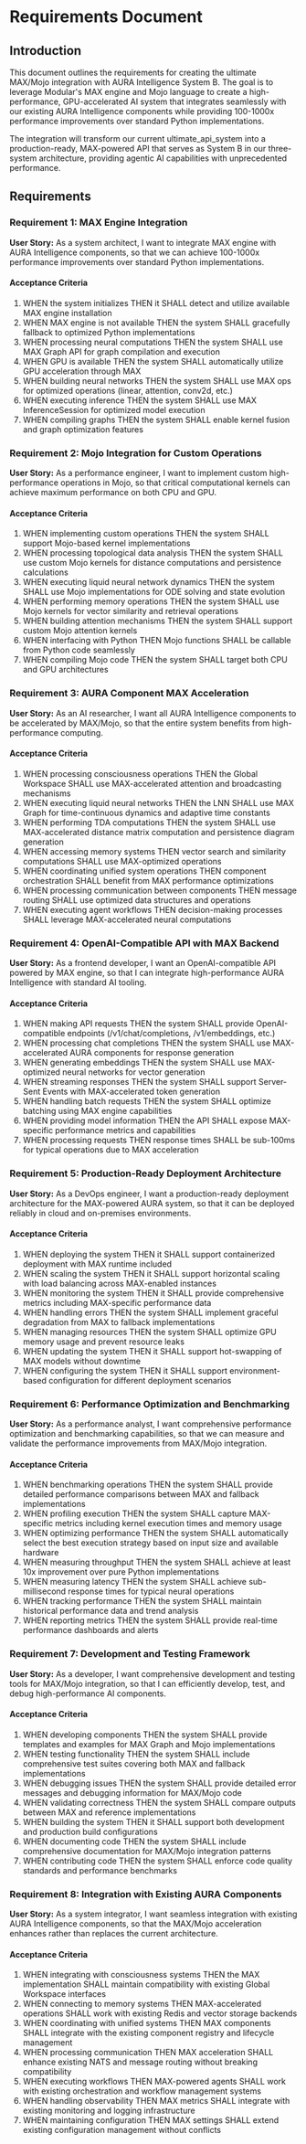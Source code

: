 # Requirements Document

## Introduction

This document outlines the requirements for creating the ultimate MAX/Mojo integration with AURA Intelligence System B. The goal is to leverage Modular's MAX engine and Mojo language to create a high-performance, GPU-accelerated AI system that integrates seamlessly with our existing AURA Intelligence components while providing 100-1000x performance improvements over standard Python implementations.

The integration will transform our current ultimate_api_system into a production-ready, MAX-powered API that serves as System B in our three-system architecture, providing agentic AI capabilities with unprecedented performance.

## Requirements

### Requirement 1: MAX Engine Integration

**User Story:** As a system architect, I want to integrate MAX engine with AURA Intelligence components, so that we can achieve 100-1000x performance improvements over standard Python implementations.

#### Acceptance Criteria

1. WHEN the system initializes THEN it SHALL detect and utilize available MAX engine installation
2. WHEN MAX engine is not available THEN the system SHALL gracefully fallback to optimized Python implementations
3. WHEN processing neural computations THEN the system SHALL use MAX Graph API for graph compilation and execution
4. WHEN GPU is available THEN the system SHALL automatically utilize GPU acceleration through MAX
5. WHEN building neural networks THEN the system SHALL use MAX ops for optimized operations (linear, attention, conv2d, etc.)
6. WHEN executing inference THEN the system SHALL use MAX InferenceSession for optimized model execution
7. WHEN compiling graphs THEN the system SHALL enable kernel fusion and graph optimization features

### Requirement 2: Mojo Integration for Custom Operations

**User Story:** As a performance engineer, I want to implement custom high-performance operations in Mojo, so that critical computational kernels can achieve maximum performance on both CPU and GPU.

#### Acceptance Criteria

1. WHEN implementing custom operations THEN the system SHALL support Mojo-based kernel implementations
2. WHEN processing topological data analysis THEN the system SHALL use custom Mojo kernels for distance computations and persistence calculations
3. WHEN executing liquid neural network dynamics THEN the system SHALL use Mojo implementations for ODE solving and state evolution
4. WHEN performing memory operations THEN the system SHALL use Mojo kernels for vector similarity and retrieval operations
5. WHEN building attention mechanisms THEN the system SHALL support custom Mojo attention kernels
6. WHEN interfacing with Python THEN Mojo functions SHALL be callable from Python code seamlessly
7. WHEN compiling Mojo code THEN the system SHALL target both CPU and GPU architectures

### Requirement 3: AURA Component MAX Acceleration

**User Story:** As an AI researcher, I want all AURA Intelligence components to be accelerated by MAX/Mojo, so that the entire system benefits from high-performance computing.

#### Acceptance Criteria

1. WHEN processing consciousness operations THEN the Global Workspace SHALL use MAX-accelerated attention and broadcasting mechanisms
2. WHEN executing liquid neural networks THEN the LNN SHALL use MAX Graph for time-continuous dynamics and adaptive time constants
3. WHEN performing TDA computations THEN the system SHALL use MAX-accelerated distance matrix computation and persistence diagram generation
4. WHEN accessing memory systems THEN vector search and similarity computations SHALL use MAX-optimized operations
5. WHEN coordinating unified system operations THEN component orchestration SHALL benefit from MAX performance optimizations
6. WHEN processing communication between components THEN message routing SHALL use optimized data structures and operations
7. WHEN executing agent workflows THEN decision-making processes SHALL leverage MAX-accelerated neural computations

### Requirement 4: OpenAI-Compatible API with MAX Backend

**User Story:** As a frontend developer, I want an OpenAI-compatible API powered by MAX engine, so that I can integrate high-performance AURA Intelligence with standard AI tooling.

#### Acceptance Criteria

1. WHEN making API requests THEN the system SHALL provide OpenAI-compatible endpoints (/v1/chat/completions, /v1/embeddings, etc.)
2. WHEN processing chat completions THEN the system SHALL use MAX-accelerated AURA components for response generation
3. WHEN generating embeddings THEN the system SHALL use MAX-optimized neural networks for vector generation
4. WHEN streaming responses THEN the system SHALL support Server-Sent Events with MAX-accelerated token generation
5. WHEN handling batch requests THEN the system SHALL optimize batching using MAX engine capabilities
6. WHEN providing model information THEN the API SHALL expose MAX-specific performance metrics and capabilities
7. WHEN processing requests THEN response times SHALL be sub-100ms for typical operations due to MAX acceleration

### Requirement 5: Production-Ready Deployment Architecture

**User Story:** As a DevOps engineer, I want a production-ready deployment architecture for the MAX-powered AURA system, so that it can be deployed reliably in cloud and on-premises environments.

#### Acceptance Criteria

1. WHEN deploying the system THEN it SHALL support containerized deployment with MAX runtime included
2. WHEN scaling the system THEN it SHALL support horizontal scaling with load balancing across MAX-enabled instances
3. WHEN monitoring the system THEN it SHALL provide comprehensive metrics including MAX-specific performance data
4. WHEN handling errors THEN the system SHALL implement graceful degradation from MAX to fallback implementations
5. WHEN managing resources THEN the system SHALL optimize GPU memory usage and prevent resource leaks
6. WHEN updating the system THEN it SHALL support hot-swapping of MAX models without downtime
7. WHEN configuring the system THEN it SHALL support environment-based configuration for different deployment scenarios

### Requirement 6: Performance Optimization and Benchmarking

**User Story:** As a performance analyst, I want comprehensive performance optimization and benchmarking capabilities, so that we can measure and validate the performance improvements from MAX/Mojo integration.

#### Acceptance Criteria

1. WHEN benchmarking operations THEN the system SHALL provide detailed performance comparisons between MAX and fallback implementations
2. WHEN profiling execution THEN the system SHALL capture MAX-specific metrics including kernel execution times and memory usage
3. WHEN optimizing performance THEN the system SHALL automatically select the best execution strategy based on input size and available hardware
4. WHEN measuring throughput THEN the system SHALL achieve at least 10x improvement over pure Python implementations
5. WHEN measuring latency THEN the system SHALL achieve sub-millisecond response times for typical neural operations
6. WHEN tracking performance THEN the system SHALL maintain historical performance data and trend analysis
7. WHEN reporting metrics THEN the system SHALL provide real-time performance dashboards and alerts

### Requirement 7: Development and Testing Framework

**User Story:** As a developer, I want comprehensive development and testing tools for MAX/Mojo integration, so that I can efficiently develop, test, and debug high-performance AI components.

#### Acceptance Criteria

1. WHEN developing components THEN the system SHALL provide templates and examples for MAX Graph and Mojo implementations
2. WHEN testing functionality THEN the system SHALL include comprehensive test suites covering both MAX and fallback implementations
3. WHEN debugging issues THEN the system SHALL provide detailed error messages and debugging information for MAX/Mojo code
4. WHEN validating correctness THEN the system SHALL compare outputs between MAX and reference implementations
5. WHEN building the system THEN it SHALL support both development and production build configurations
6. WHEN documenting code THEN the system SHALL include comprehensive documentation for MAX/Mojo integration patterns
7. WHEN contributing code THEN the system SHALL enforce code quality standards and performance benchmarks

### Requirement 8: Integration with Existing AURA Components

**User Story:** As a system integrator, I want seamless integration with existing AURA Intelligence components, so that the MAX/Mojo acceleration enhances rather than replaces the current architecture.

#### Acceptance Criteria

1. WHEN integrating with consciousness systems THEN the MAX implementation SHALL maintain compatibility with existing Global Workspace interfaces
2. WHEN connecting to memory systems THEN MAX-accelerated operations SHALL work with existing Redis and vector storage backends
3. WHEN coordinating with unified systems THEN MAX components SHALL integrate with the existing component registry and lifecycle management
4. WHEN processing communication THEN MAX acceleration SHALL enhance existing NATS and message routing without breaking compatibility
5. WHEN executing workflows THEN MAX-powered agents SHALL work with existing orchestration and workflow management systems
6. WHEN handling observability THEN MAX metrics SHALL integrate with existing monitoring and logging infrastructure
7. WHEN maintaining configuration THEN MAX settings SHALL extend existing configuration management without conflicts